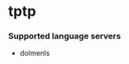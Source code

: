 # tptp
<!--- THIS DOCUMENT IS AUTOMATICALLY GENERATED, DON'T EDIT IT -->

### Supported language servers

- dolmenls
